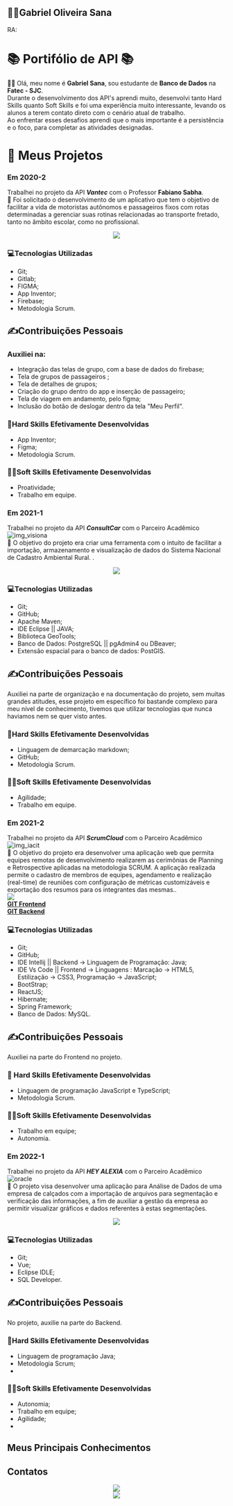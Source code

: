 ## **:man_student:Gabriel Oliveira Sana**
RA: 

# :books: Portifólio de API :books:


:student: Olá, meu nome é **Gabriel Sana**, sou estudante de **Banco de Dados** na **Fatec - SJC**.
<br>Durante o desenvolvimento dos API's aprendi muito, desenvolvi tanto Hard Skills quanto Soft Skills e foi uma experiência muito interessante, levando os alunos a terem contato direto com o cenário atual de trabalho.<br> Ao enfrentar esses desafios aprendi que o mais importante é a persistência e o foco, para completar as atividades designadas. 

# :briefcase: Meus Projetos

### Em 2020-2
Trabalhei no projeto da API ***Vantec*** com o Professor **Fabiano Sabha**.<br> 	:dart: Foi solicitado o desenvolvimento de um aplicativo que tem o objetivo de facilitar a vida de motoristas autônomos e passageiros fixos com rotas determinadas a gerenciar suas rotinas relacionadas ao transporte fretado, tanto no âmbito escolar, como no profissional. <br> 

[<center><img src="https://github.com/gabsana/Bertoti/blob/main/imagens/V_VanTec.jpg" /></center>](https://gitlab.com/vanzeiros-do-vale/vantec)
### :computer:Tecnologias Utilizadas
- Git;
- Gitlab;
- FIGMA;
- App Inventor;
- Firebase;
- Metodologia Scrum.

## :writing_hand:Contribuições Pessoais
### Auxiliei na:
- Integração das telas de grupo, com a base de dados do firebase;
- Tela de grupos de passageiros ;
- Tela de detalhes de grupos;
- Criação do grupo dentro do app e inserção de passageiro; 
- Tela de viagem em andamento, pelo figma;
- Inclusão do botão de deslogar dentro da tela "Meu Perfil".
### 	:brain:Hard Skills Efetivamente Desenvolvidas
- App Inventor;
- Figma;
- Metodologia Scrum.

### :mechanic:Soft Skills Efetivamente Desenvolvidas
- Proatividade; 
- Trabalho em equipe.


### Em 2021-1
Trabalhei no projeto da API ***ConsultCar*** com o Parceiro Acadêmico  ![img_visiona](https://github.com/gabsana/Bertoti/blob/main/imagens/Logo_Visiona.png)<br>
	:dart: O objetivo do projeto era criar uma ferramenta com o intuito de facilitar a importação, armazenamento e visualização de dados do Sistema Nacional de Cadastro Ambiental Rural.
.<br>
[<center><img src="https://github.com/gabsana/Bertoti/blob/main/imagens/LogoConsultCAR_50px.png" /></center>](https://github.com/equipe-tetris/ConsultCAR)

### :computer:Tecnologias Utilizadas
- Git;
- GitHub;
- Apache Maven;
- IDE Eclipse || JAVA;
- Biblioteca GeoTools;
- Banco de Dados: PostgreSQL || pgAdmin4 ou DBeaver;
- Extensão espacial para o banco de dados: PostGIS.

## :writing_hand:Contribuições Pessoais
Auxiliei na parte de organização e na documentação do projeto, sem muitas grandes atitudes, esse projeto em específico foi bastande complexo para meu nível de conhecimento, tivemos que utilizar tecnologias que nunca haviamos nem se quer visto antes.


### 	:brain:Hard Skills Efetivamente Desenvolvidas
- Linguagem de demarcação markdown;
- GitHub;
- Metodologia Scrum.

### :mechanic:Soft Skills Efetivamente Desenvolvidas
- Agilidade;
- Trabalho em equipe.

### Em 2021-2 
Trabalhei no projeto da API ***ScrumCloud*** com o Parceiro Acadêmico   ![img_iacit](https://github.com/gabsana/Bertoti/blob/main/imagens/iacit.jpg)<br> 	:dart: O objetivo do projeto era desenvolver uma aplicação web que permita equipes remotas de desenvolvimento realizarem as cerimônias de Planning e Retrospective aplicadas na metodologia SCRUM.
A aplicação realizada permite o cadastro de membros de equipes, agendamento e realização (real-time) de reuniões com configuração de métricas customizáveis e exportação dos resumos para os integrantes das mesmas.. <br>
![](https://github.com/gabsana/Bertoti/blob/main/imagens/icon-scrumcloud.png)<br>
[**GIT Frontend**](https://github.com/equipe-tetris/scrum-cloud-frontend ) <br>
[**GIT Backend**](https://github.com/equipe-tetris/scrum-cloud-backend )

### :computer:Tecnologias Utilizadas
- Git;
- GitHub;
- IDE Intellij || Backend -> Linguagem de Programação: Java;
- IDE Vs Code || Frontend -> Linguagens : Marcação -> HTML5, Estilização -> CSS3, Programação -> JavaScript;
- BootStrap;
- ReactJS;
- Hibernate;
- Spring Framework;
- Banco de Dados: MySQL.

## :writing_hand:Contribuições Pessoais
Auxiliei na parte do Frontend no projeto.

### 	:brain: Hard Skills Efetivamente Desenvolvidas
- Linguagem de programação JavaScript e TypeScript;
- Metodologia Scrum.

### :mechanic:Soft Skills Efetivamente Desenvolvidas
- Trabalho em equipe;
- Autonomia.

### Em 2022-1
Trabalhei no projeto da API ***HEY ALEXIA*** com o Parceiro Acadêmico ![oracle](https://github.com/gabsana/Bertoti/blob/main/imagens/oracle.jpeg)<br>	:dart: O projeto visa desenvolver uma aplicação para Análise de Dados de uma empresa de calçados com a importação de arquivos para segmentação e verificação das informações, a fim de auxiliar a gestão da empresa ao permitir visualizar gráficos e dados referentes à estas segmentações.<br>

[<center><img src="https://github.com/gabsana/Bertoti/blob/main/imagens/HEY_ALEXIA.png" /></center>](https://github.com/EquipeFatec)

### :computer:Tecnologias Utilizadas
- Git;
- Vue;
- Eclipse IDLE;
- SQL Developer.

## :writing_hand:Contribuições Pessoais
No projeto, auxilie na parte do Backend.

### 	:brain:Hard Skills Efetivamente Desenvolvidas
- Linguagem de programação Java;
- Metodologia Scrum;
-

### :mechanic:Soft Skills Efetivamente Desenvolvidas
- Autonomia;
- Trabalho em equipe;
- Agilidade;
-


## Meus Principais Conhecimentos

## Contatos
 [<center><img src="https://github.com/gabsana/Bertoti/blob/main/imagens/icons8-github-30.png" /></center>](https://github.com/gabsana)
 [<center><img src="https://github.com/gabsana/Bertoti/blob/main/imagens/linkedin.png" /></center>](https://www.linkedin.com/gabrielsana)




